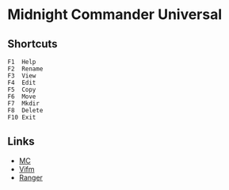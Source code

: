 # Midnight Commander Universal

## Shortcuts
```
F1  Help
F2  Rename
F3  View
F4  Edit 
F5  Copy
F6  Move
F7  Mkdir 
F8  Delete 
F10 Exit 
```

## Links
- [MC](https://github.com/MidnightCommander/mc/blob/0091315adbc3598ebed924e0f2cfc909296557c7/misc/mc.default.keymap)
- [Vifm](https://github.com/vifm/vifm/blob/0e1dded1d6a506619fab690d3ba055cc7cb8f74d/data/vifmrc)
- [Ranger](tps://github.com/ranger/ranger/blob/master/ranger/config/rc.conf)

